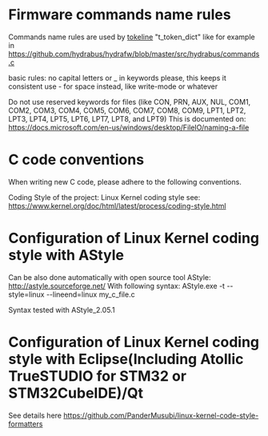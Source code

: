 
Firmware commands name rules
==================
Commands name rules are used by [tokeline](https://github.com/hydrabus/tokenline) "t_token_dict" like for example in https://github.com/hydrabus/hydrafw/blob/master/src/hydrabus/commands.c

basic rules: no capital letters or _ in keywords please, this keeps it consistent use - for space instead, like write-mode or whatever

Do not use reserved keywords for files (like CON, PRN, AUX, NUL, COM1, COM2, COM3, COM4, COM5, COM6, COM7, COM8, COM9, LPT1, LPT2, LPT3, LPT4, LPT5, LPT6, LPT7, LPT8, and LPT9)
This is documented on:
https://docs.microsoft.com/en-us/windows/desktop/FileIO/naming-a-file


C code conventions
==================
When writing new C code, please adhere to the following conventions.

Coding Style of the project: Linux Kernel coding style see: https://www.kernel.org/doc/html/latest/process/coding-style.html

# Configuration of Linux Kernel coding style with AStyle
Can be also done automatically with open source tool AStyle: http://astyle.sourceforge.net/
With following syntax: AStyle.exe -t --style=linux --lineend=linux my_c_file.c

Syntax tested with AStyle_2.05.1

# Configuration of Linux Kernel coding style with Eclipse(Including Atollic TrueSTUDIO for STM32 or STM32CubeIDE)/Qt
See details here https://github.com/PanderMusubi/linux-kernel-code-style-formatters
